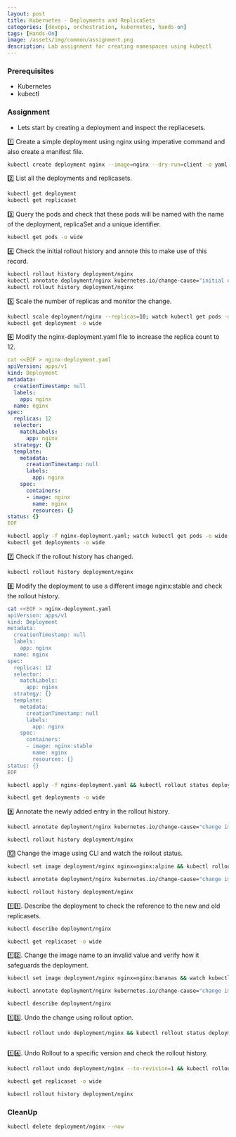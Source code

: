 ```yaml
---
layout: post
title: Kubernetes - Deployments and ReplicaSets
categories: [devops, orchestration, kubernetes, hands-on]
tags: [Hands-On]
image: /assets/img/common/assignment.png
description: Lab assignment for creating namespaces using kubectl
---
```


### Prerequisites

- Kubernetes
- kubectl

### Assignment

- Lets start by creating a deployment and inspect the repliacesets.

1️⃣  Create a simple deployment using nginx using imperative command and also create a manifest file.

```sh
kubectl create deployment nginx --image=nginx --dry-run=client -o yaml | tee nginx-deployment.yaml | kubectl apply -f -
```

2️⃣ List all the deployments and replicasets.

```sh
kubectl get deployment
kubectl get replicaset
```

3️⃣ Query the pods and check that these pods will be named with the name of the deployment, replicaSet and a unique identifier.

```sh
kubectl get pods -o wide
```

4️⃣ Check the initial rollout history and annote this to make use of this record.

```sh
kubectl rollout history deployment/nginx
kubectl annotate deployment/nginx kubernetes.io/change-cause="initial deployment"
kubectl rollout history deployment/nginx
```

5️⃣ Scale the number of replicas and monitor the change.

```sh
kubectl scale deployment/nginx --replicas=10; watch kubectl get pods -o wide
kubectl get deployment -o wide
```

6️⃣ Modify the nginx-deployment.yaml file to increase the replica count to 12.

```yaml
cat <<EOF > nginx-deployment.yaml
apiVersion: apps/v1
kind: Deployment
metadata:
  creationTimestamp: null
  labels:
    app: nginx
  name: nginx
spec:
  replicas: 12
  selector:
    matchLabels:
      app: nginx
  strategy: {}
  template:
    metadata:
      creationTimestamp: null
      labels:
        app: nginx
    spec:
      containers:
      - image: nginx
        name: nginx
        resources: {}
status: {}
EOF
```

```sh
kubectl apply -f nginx-deployment.yaml; watch kubectl get pods -o wide
kubectl get deployments -o wide
```

7️⃣ Check if the rollout history has changed.

```sh
kubectl rollout history deployment/nginx
```

8️⃣ Modify the deployment to use a different image nginx:stable and check the rollout history.

```sh
cat <<EOF > nginx-deployment.yaml
apiVersion: apps/v1
kind: Deployment
metadata:
  creationTimestamp: null
  labels:
    app: nginx
  name: nginx
spec:
  replicas: 12
  selector:
    matchLabels:
      app: nginx
  strategy: {}
  template:
    metadata:
      creationTimestamp: null
      labels:
        app: nginx
    spec:
      containers:
      - image: nginx:stable
        name: nginx
        resources: {}
status: {}
EOF
```

```sh
kubectl apply -f nginx-deployment.yaml && kubectl rollout status deployment/nginx
```

```sh
kubectl get deployments -o wide
```

9️⃣ Annotate the newly added entry in the rollout history.

```sh
kubectl annotate deployment/nginx kubernetes.io/change-cause="change image to nginx:stable"
```

```sh
kubectl rollout history deployment/nginx
```

🔟 Change the image using CLI and watch the rollout status.

```sh
kubectl set image deployment/nginx nginx=nginx:alpine && kubectl rollout status deployment/nginx
```

```sh
kubectl annotate deployment/nginx kubernetes.io/change-cause="change image to nginx:alpine"
```

```sh
kubectl rollout history deployment/nginx
```

1️⃣1️⃣. Describe the deployment to check the reference to the new and old replicasets.

```sh
kubectl describe deployment/nginx
```

```sh
kubectl get replicaset -o wide
```

1️⃣2️⃣. Change the image name to an invalid value and verify how it safeguards the deployment.

```sh
kubectl set image deployment/nginx nginx=nginx:bananas && watch kubectl get pods -o wide
```

```sh
kubectl annotate deployment/nginx kubernetes.io/change-cause="change image to nginx:bananas - failed"
```

```sh
kubectl describe deployment/nginx
```

1️⃣3️⃣. Undo the change using rollout option.

```sh
kubectl rollout undo deployment/nginx && kubectl rollout status deployment/nginx
```

```sh
````

1️⃣4️⃣. Undo Rollout to a specific version and check the rollout history.

```sh
kubectl rollout undo deployment/nginx --to-revision=1 && kubectl rollout status deployment/nginx
```

```sh
kubectl get replicaset -o wide
```

```sh
kubectl rollout history deployment/nginx
```

### CleanUp

```sh
kubectl delete deployment/nginx --now
```
